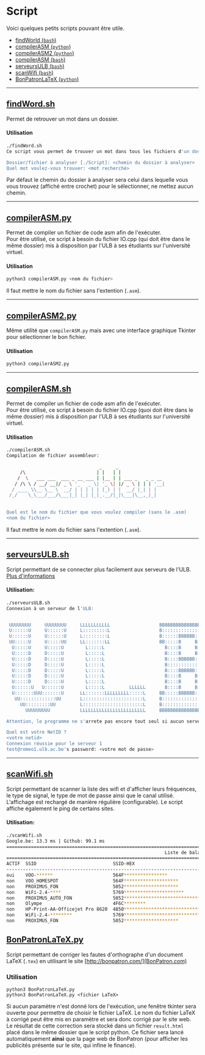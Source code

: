 # Script
Voici quelques petits scripts pouvant être utile.

- [findWorld (`bash`)](#findwordsh)
- [compilerASM (`python`)](#compilerasmpy)
- [compilerASM2 (`python`)](#compilerasm2py)
- [compilerASM (`bash`)](#compilerasmsh)
- [serveursULB (`bash`)](#serveursulbsh)
- [scanWifi (`bash`)](#scanwifish)
- [BonPatronLaTeX (`python`)](#BonPatronLaTeX)

-------------------------------


## [findWord.sh](findWord.sh)
Permet de retrouver un mot dans un dossier.

#### Utilisation
```BASH
./findWord.sh 
Ce script vous permet de trouver un mot dans tous les fichiers d'un dossier

Dossier/fichier à analyser [./Script]: <chemin du dossier à analyser>
Quel mot voulez-vous trouver: <mot recherché>
```
Par défaut le chemin du dossier à analyser sera celui dans lequelle vous vous trouvez (affiché 
entre crochet) pour le sélectionner, ne mettez aucun chemin.


-------------------------------


## [compilerASM.py](compilerASM.py)
Permet de compiler un fichier de code asm afin de l'exécuter.        
Pour être utilisé, ce script à besoin du fichier IO.cpp (qui doit être dans le même dossier) mis à 
disposition par l'ULB à ses étudiants sur l'université virtuel.

#### Utilisation
```BASH
python3 compilerASM.py <nom du fichier>
```
Il faut mettre le nom du fichier sans l'extention (`.asm`).


-------------------------------


## [compilerASM2.py](compilerASM2.py)
Même utilité que `compilerASM.py` mais avec une interface graphique Tkinter pour sélectionner le bon
fichier.

#### Utilisation
```BASH
python3 compilerASM2.py
```


-------------------------------



## [compilerASM.sh](compilerASM.sh)
Permet de compiler un fichier de code asm afin de l'exécuter.        
Pour être utilisé, ce script à besoin du fichier IO.cpp (quoi doit être dans le même dossier) mis à 
disposition par l'ULB à ses étudiants sur l'université virtuel.

#### Utilisation
```BASH
./compilerASM.sh 
Compilation de fichier assembleur: 

                                  _     _                 
     /\                          | |   | |                
    /  \   ___ ___  ___ _ __ ___ | |__ | | ___ _   _ _ __ 
   / /\ \ / __/ __|/ _ \ '_ ` _ \| '_ \| |/ _ \ | | | '__|
  / ____ \\__ \__ \  __/ | | | | | |_) | |  __/ |_| | |   
 /_/    \_\___/___/\___|_| |_| |_|_.__/|_|\___|\__,_|_|   
                                                          
                                                          
Quel est le nom du fichier que vous voulez compiler (sans le .asm)
<nom du fichier>
```
Il faut mettre le nom du fichier sans l'extention (`.asm`).


-------------------------------

## [serveursULB.sh](serveursULB.sh)
Script permettant de se connecter plus facilement aux serveurs de l'ULB.            
[Plus d'informations](http://padi.ulb.ac.be/v2/index.php)        

#### Utilisation:
```BASH
./serveursULB.sh 
Connexion à un serveur de l'ULB: 


 UUUUUUUU     UUUUUUUU     LLLLLLLLLLL                  BBBBBBBBBBBBBBBBB   
 U::::::U     U::::::U     L:::::::::L                  B::::::::::::::::B  
 U::::::U     U::::::U     L:::::::::L                  B::::::BBBBBB:::::B 
 UU:::::U     U:::::UU     LL:::::::LL                  BB:::::B     B:::::B
  U:::::U     U:::::U        L:::::L                      B::::B     B:::::B
  U:::::D     D:::::U        L:::::L                      B::::B     B:::::B
  U:::::D     D:::::U        L:::::L                      B::::BBBBBB:::::B 
  U:::::D     D:::::U        L:::::L                      B:::::::::::::BB  
  U:::::D     D:::::U        L:::::L                      B::::BBBBBB:::::B 
  U:::::D     D:::::U        L:::::L                      B::::B     B:::::B
  U:::::D     D:::::U        L:::::L                      B::::B     B:::::B
  U::::::U   U::::::U        L:::::L         LLLLLL       B::::B     B:::::B
  U:::::::UUU:::::::U      LL:::::::LLLLLLLLL:::::L     BB:::::BBBBBB::::::B
   UU:::::::::::::UU       L::::::::::::::::::::::L     B:::::::::::::::::B 
     UU:::::::::UU         L::::::::::::::::::::::L     B::::::::::::::::B  
       UUUUUUUUU           LLLLLLLLLLLLLLLLLLLLLLLL     BBBBBBBBBBBBBBBBB   

Attention, le programme ne s'arrete pas encore tout seul si aucun serveur n'a été trouvé

Quel est votre NetID ?
<votre netid>
Connexion réussie pour le serveur 1
test@romeo1.ulb.ac.be's password: <votre mot de passe>
```


-------------------------------

## [scanWifi.sh](scanWifi.sh)
Script permettant de scanner la liste des wifi et d'afficher leurs fréquences, le type de signal, 
le type de mot de passe ainsi que le canal utilisé.          
L'affichage est rechargé de manière régulière (configurable).  Le script affiche également le ping de
certains sites.

#### Utilisation:
```BASH
./scanWifi.sh 
Google.be: 13.3 ms | Github: 99.1 ms
==================================================================================================================================================
                                                          Liste de balayage Wi-Fi (wlo1)
==================================================================================================================================================
ACTIF  SSID                            SSID-HEX                                                      CHAN  DÉBIT    SIGNAL  BARS  SÉCURITÉ    
--------------------------------------------------------------------------------------------------------------------------------------------------
oui    VOO-******                      564F****************                                          13    54 Mo/s  49      ▂▄__  WPA1 WPA2   
non    VOO_HOMESPOT                    564F********************                                      13    54 Mo/s  45      ▂▄__              
non    PROXIMUS_FON                    5052********************                                      1     54 Mo/s  37      ▂▄__              
non    WiFi-2.4-****                   5769**********************                                    1     54 Mo/s  37      ▂▄__  WPA2        
non    PROXIMUS_AUTO_FON               5052******************************                            1     54 Mo/s  34      ▂▄__  WPA2 802.1X 
non    Olympe                          4F6C********                                                  5     54 Mo/s  22      ▂___  WPA2        
non    HP-Print-AA-Officejet Pro 8620  4850********************************************************  6     54 Mo/s  20      ▂___  WPA2        
non    WiFi-2.4-********               5769******************************                            1     54 Mo/s  19      ▂___  WPA2        
non    PROXIMUS_FON                    5052********************                                      11    54 Mo/s  19      ▂___              
```

## [BonPatronLaTeX.py](BonPatronLaTeX.py)
Script permettant de corriger les fautes d'orthographe d'un document LaTeX (`.tex`) en utilisant le site [http://bonpatron.com/](BonPatron.com)

### Utilisation
```
python3 BonPatronLaTeX.py
python3 BonPatronLaTeX.py <fichier LaTeX>
```
Si aucun paramètre n'est donné lors de l'exécution, une fenêtre tkinter sera ouverte pour permettre de choisir le fichier LaTeX.  Le nom du fichier LaTeX à corrigé peut être mis en paramètre et sera donc corrigé par le site web.            
Le résultat de cette correction sera stocké dans un fichier `result.html` placé dans le même dossier que le script python.  Ce fichier sera lancé automatiquement **ainsi** que la page web de BonPatron (pour afficher les publicités présente sur le site, qui infine le finance).
